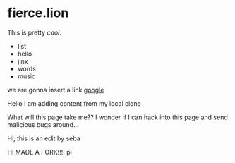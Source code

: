 # fierce.lion

This is pretty *cool*.

 - list
 - hello
 - jinx
 - words
 - music

we are gonna insert a link [google](www.google.com)

Hello I am adding content from my local clone

What will this page take me?? I wonder if I can hack into this page and send malicious bugs around...

Hi, this is an edit by seba


HI MADE A FORK!!!! pi
